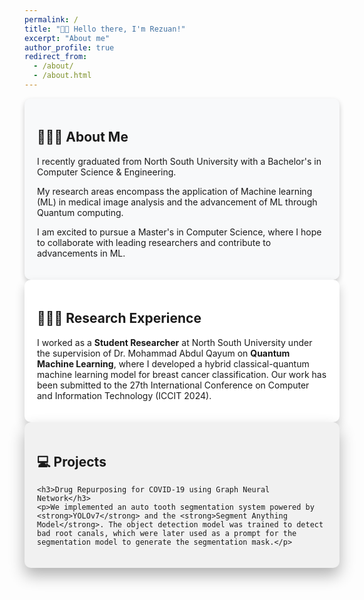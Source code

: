 ```yaml
---
permalink: /
title: "👋🏼 Hello there, I'm Rezuan!"
excerpt: "About me"
author_profile: true
redirect_from: 
  - /about/
  - /about.html
---
```




<div style="box-shadow: 0 4px 8px rgba(0, 0, 0, 0.2); padding: 20px; border-radius: 10px; background-color: #f8f9fa;">
    <h2>👨🏻‍💻 About Me</h2>
    <p>I recently graduated from North South University with a Bachelor's in Computer Science & Engineering.</p>
    <p>My research areas encompass the application of Machine learning (ML) in medical image analysis and the advancement of ML through Quantum computing.</p>
    <p>I am excited to pursue a Master's in Computer Science, where I hope to collaborate with leading researchers and contribute to advancements in ML.</p>
</div>


<div style="box-shadow: 0 8px 16px rgba(0, 0, 0, 0.2); padding: 20px; border-radius: 10px; background-color: #ffffff;">
    <h2>👨🏻‍🔬 Research Experience</h2>
    <p>I worked as a <strong>Student Researcher</strong> at North South University under the supervision of Dr. Mohammad Abdul Qayum on <strong>Quantum Machine Learning</strong>, where I developed a hybrid classical-quantum machine learning model for breast cancer classification. Our work has been submitted to the 27th International Conference on Computer and Information Technology (ICCIT 2024).</p>
</div>


<div style="box-shadow: 0 12px 24px rgba(0, 0, 0, 0.3); padding: 20px; border-radius: 10px; background-color: #f1f1f1;">
    <h2>💻 Projects</h2>

    <h3>Drug Repurposing for COVID-19 using Graph Neural Network</h3>
    <p>We implemented an auto tooth segmentation system powered by <strong>YOLOv7</strong> and the <strong>Segment Anything Model</strong>. The object detection model was trained to detect bad root canals, which were later used as a prompt for the segmentation model to generate the segmentation mask.</p>
</div>


